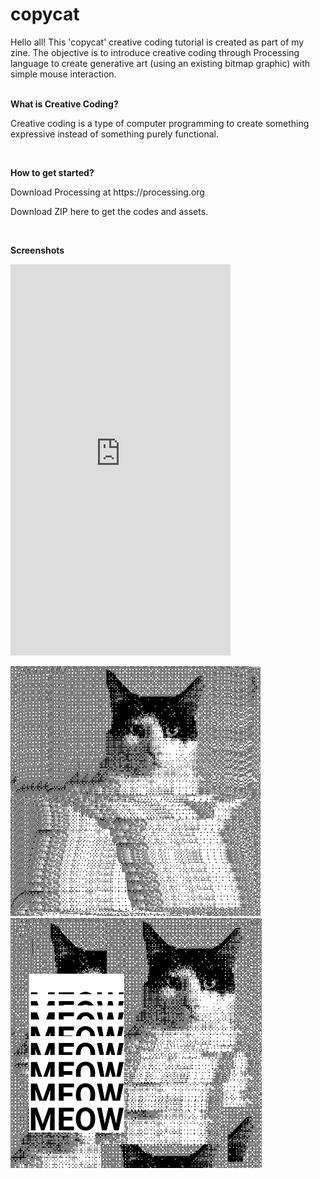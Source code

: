 # copycat

Hello all! This 'copycat' creative coding tutorial is created as part of my zine. The objective is to introduce creative coding through Processing language to create generative art (using an existing bitmap graphic) with simple mouse interaction.
<br><br>
<p><strong>What is Creative Coding?</strong></p>
<p>Creative coding is a type of computer programming to create something expressive instead of something purely functional.</p>
<br>
<p><strong>How to get started?</strong></p>
<p>Download Processing at https://processing.org</p>
<p>Download ZIP here to get the codes and assets.</p>
<br>
<p><strong>Screenshots</strong></p>
<p>
<iframe width="352" height="626" src="https://www.youtube.com/embed/fb9PaWpp_-s" title="'copycat' creative coding tutorial" frameborder="0" allow="accelerometer; autoplay; clipboard-write; encrypted-media; gyroscope; picture-in-picture; web-share" allowfullscreen></iframe>
</p>
<img src="/sketch_003_copycat_image_only/poster/poster1240.jpg" height="400px"/>
<img src="/sketch_004_copycat_final_poster/poster/poster010.png" height="400px"/>


